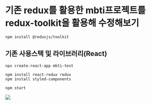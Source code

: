 # 기존 redux를 활용한 mbti프로젝트를 redux-toolkit을 활용해 수정해보기
~~~
npm install @reduxjs/toolkit
~~~

## 기존 사용스택 및 라이브러리(React)
~~~
npx create-react-app mbti-test

npm install react-redux redux
npm install styled-components

npm start
~~~


![](https://velog.velcdn.com/images/gazero_/post/1c0ca269-9c47-4c90-b4d7-2e96ac9282a3/image.gif)

